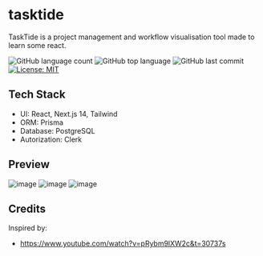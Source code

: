 # tasktide
TaskTide is a project management and workflow visualisation tool made to learn some react.

![GitHub language count](https://img.shields.io/github/languages/count/m0rningdawning/tasktide)
![GitHub top language](https://img.shields.io/github/languages/top/m0rningdawning/tasktide) 
![GitHub last commit](https://img.shields.io/github/last-commit/m0rningdawning/tasktide)
[![License: MIT](https://img.shields.io/badge/License-MIT-green.svg)](https://opensource.org/licenses/MIT)

## Tech Stack
- UI: React, Next.js 14, Tailwind
- ORM: Prisma
- Database: PostgreSQL
- Autorization: Clerk

## Preview

![image](https://github.com/user-attachments/assets/4be358ca-6352-4bbb-b62b-8a5f548269a9)
![image](https://github.com/user-attachments/assets/28066a68-1e9b-498f-8a8f-8166d0a65720)
![image](https://github.com/user-attachments/assets/3e1f6dfc-41d5-44cd-839a-fa4066cdd35c)


## Credits
Inspired by:  
- https://www.youtube.com/watch?v=pRybm9lXW2c&t=30737s
